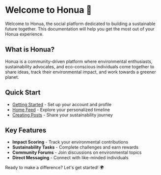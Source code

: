 # Welcome to Honua 🌱

Welcome to Honua, the social platform dedicated to building a sustainable future together. This documentation will help you get the most out of your Honua experience.

## What is Honua?

Honua is a community-driven platform where environmental enthusiasts, sustainability advocates, and eco-conscious individuals come together to share ideas, track their environmental impact, and work towards a greener planet.

## Quick Start

- [Getting Started](getting-started.md) - Set up your account and profile
- [Home Feed](features/home-feed.md) - Explore your personalized timeline
- [Creating Posts](features/post-creation.md) - Share your sustainability journey

## Key Features

- **Impact Scoring** - Track your environmental contributions
- **Sustainability Tasks** - Complete challenges and earn rewards
- **Community Forums** - Join discussions on environmental topics
- **Direct Messaging** - Connect with like-minded individuals

Ready to make a difference? Let's get started! 🌍
